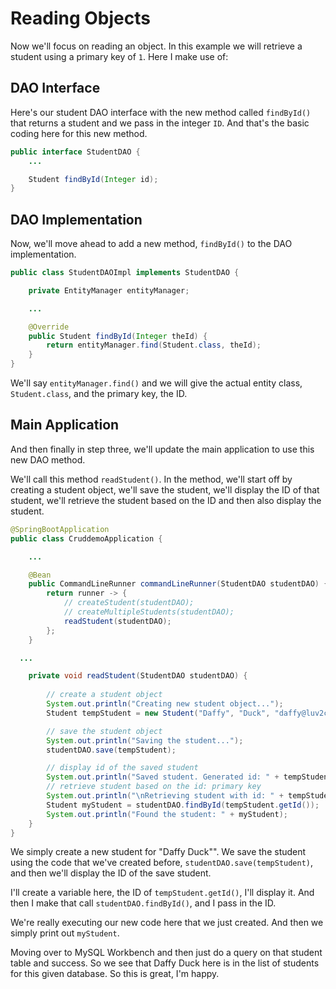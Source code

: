 # Reading Objects 

Now we'll focus on reading an object. In this example we will retrieve a student using a primary key of `1`. Here I make use of: 

## DAO Interface

Here's our student DAO interface with the new method called `findById()` that returns a student and we pass in the integer `ID`. And that's the basic coding here for this new method. 

```Java 
public interface StudentDAO {
	...

	Student findById(Integer id);
}
```

## DAO Implementation

Now, we'll move ahead to add a new method, `findById()` to the DAO implementation. 

```Java
public class StudentDAOImpl implements StudentDAO {

	private EntityManager entityManager;

	...

	@Override
	public Student findById(Integer theId) {
		return entityManager.find(Student.class, theId);
	}
}
```

We'll say `entityManager.find()` and we will give the actual entity class, `Student.class`, and the primary key, the ID. 

## Main Application

And then finally in step three, we'll update the main application to use this new DAO method. 

We'll call this method `readStudent()`. In the method, we'll start off by creating a student object, we'll save the student, we'll display the ID of that student, we'll retrieve the student based on the ID and then also display the student. 

```Java
@SpringBootApplication
public class CruddemoApplication {

	...

	@Bean
	public CommandLineRunner commandLineRunner(StudentDAO studentDAO) {
		return runner -> {
      		// createStudent(studentDAO);
      		// createMultipleStudents(studentDAO);
			readStudent(studentDAO);
		};
	}

  ...

	private void readStudent(StudentDAO studentDAO) {
 		
 		// create a student object
 		System.out.println("Creating new student object...");
 		Student tempStudent = new Student("Daffy", "Duck", "daffy@luv2code.com");

 		// save the student object
 		System.out.println("Saving the student...");
 		studentDAO.save(tempStudent);

 		// display id of the saved student
 		System.out.println("Saved student. Generated id: " + tempStudent.getId());
 		// retrieve student based on the id: primary key
 		System.out.println("\nRetrieving student with id: " + tempStudent.getId());
 		Student myStudent = studentDAO.findById(tempStudent.getId());
 		System.out.println("Found the student: " + myStudent);
 	}
}
```

We simply create a new student for "Daffy Duck"". We save the student using the code that we've created before, `studentDAO.save(tempStudent)`, and then we'll display the ID of the save student. 

I'll create a variable here, the ID of `tempStudent.getId()`, I'll display it. And then I make that call `studentDAO.findById()`, and I pass in the ID. 

We're really executing our new code here that we just created. And then we simply print out `myStudent`. 

Moving over to MySQL Workbench and then just do a query on that student table and success. So we see that Daffy Duck here is in the list of students for this given database. So this is great, I'm happy.
